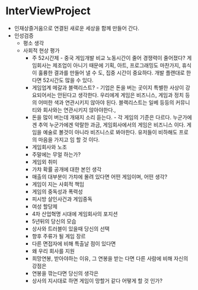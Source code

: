 # InterViewProject

* 인재상즐거움으로 연결된 새로운 세상을 함께 만들어 간다.
* 인성검증
  * 평소 생각
  * 사회적 현상 평가
    * 주 52시간제 - 중국 게임개발 비교 노동시간이 줄어 경쟁력이 줄어졌다? 게임회사는 제조업이 아니기 때문에 기획, 아트, 프로그래밍도 마찬가지, 휴식이 훌륭한 결과를 만들어 낼 수 도, 집중 시간이 중요하다. 개발 플랜대로 한다면 52시간도 많을 수 있다.
    * 게임업계 메갈과 블랙리스트? - 기업은 돈을 버는 곳이지 특별한 사상이 강요되어서는 안된다고 생각한다. 우리에게 게임은 비즈니스, 게임과 정치 등의 어떠한 색과 연관시키지 않아야 된다. 블랙리스트는 일베 등등의 커뮤니티와 회사와는 연관시키지 않아야한다.,
    * 돈을 많이 버는데 개돼지 소리 듣는다. - 각 게임의 기준은 다르다. 누군가에겐 추억 누군가에겐 악랄한 과금, 게임회사에서의 게임은 비즈니스 이다. 게임을 예술로 볼것이 아니라 비즈니스로 봐야한다. 유저들이 비하해도 프로의 마음을 가지고 임 할 것 이다.
    * 게임회사와 노조
    * 주말에는 무얼 하는가?
    * 게임외 취미
    * 가챠 확률 공개에 대한 본인 생각
    * 매출의 대부분이 가챠에 몰려 있다면 어떤 게임이며, 어떤 생각?
    * 게임이 지는 사회적 책임
    * 게임의 중독성과 폭력성
    * 피시방 살인사건과 게임중독
    * 여성 할당제
    * 4차 산업혁명 시대에 게임회사의 포지션
    * 5년뒤의 당신의 모습
    * 상사와 트러블이 있을때 당신의 선택
    * 향후 주류가 될 게임 장르
    * 다른 면접자에 비해 특출날 점이 있다면
    * 왜 우리 회사를 지원
    * 희망연봉, 받아야하는 이유, 그 연봉을 받는 다면 다른 사람에 비해 자신의 강점은
    * 연봉을 깎는다면 당신의 생각은
    * 상사의 지시대로 하면 게임이 망할거 같다 어떻게 할 것 인가?
